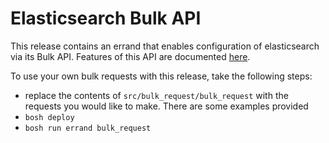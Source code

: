 # Elasticsearch Bulk API

This release contains an errand that enables configuration of elasticsearch
via its Bulk API. Features of this API are documented [here](https://www.elastic.co/guide/en/elasticsearch/reference/current/docs-bulk.html).

To use your own bulk requests with this release, take the following steps:
  * replace the contents of `src/bulk_request/bulk_request` with the requests you would like to make. There are some examples provided
  * `bosh deploy`
  * `bosh run errand bulk_request`


